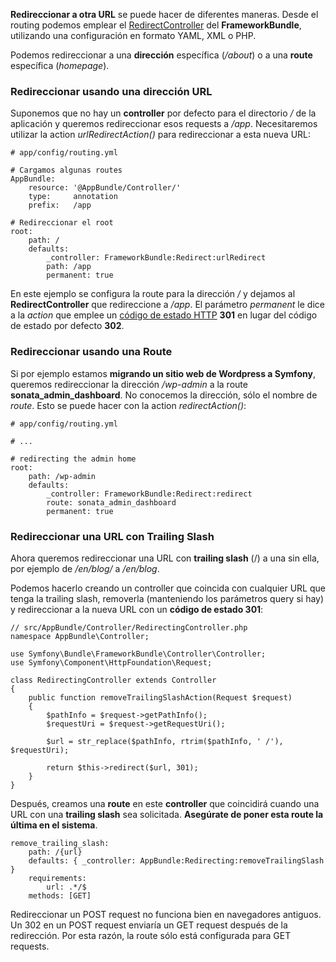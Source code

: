 **Redireccionar a otra URL** se puede hacer de diferentes maneras. Desde el routing podemos emplear el [RedirectController](http://api.symfony.com/3.0/Symfony/Bundle/FrameworkBundle/Controller/RedirectController.html) del **FrameworkBundle**, utilizando una configuración en formato YAML, XML o PHP.

Podemos redireccionar a una **dirección** específica (_/about_) o a una **route** específica (_homepage_).

### Redireccionar usando una dirección URL

Suponemos que no hay un **controller** por defecto para el directorio _/_ de la aplicación y queremos redireccionar esos requests a _/app_. Necesitaremos utilizar la action _urlRedirectAction()_ para redireccionar a esta nueva URL:

```
# app/config/routing.yml

# Cargamos algunas routes
AppBundle:
    resource: '@AppBundle/Controller/'
    type:     annotation
    prefix:   /app

# Redireccionar el root
root:
    path: /
    defaults:
        _controller: FrameworkBundle:Redirect:urlRedirect
        path: /app
        permanent: true
```

En este ejemplo se configura la route para la dirección _/_ y dejamos al **RedirectController** que redireccione a _/app_. El parámetro _permanent_ le dice a la _action_ que emplee un [código de estado HTTP](http://diego.com.es/codigos-de-estado-http) **301** en lugar del código de estado por defecto **302**.

### Redireccionar usando una Route

Si por ejemplo estamos **migrando un sitio web de Wordpress a Symfony**, queremos redireccionar la dirección _/wp-admin_ a la route **sonata_admin_dashboard**. No conocemos la dirección, sólo el nombre de _route_. Esto se puede hacer con la action _redirectAction()_:

```
# app/config/routing.yml

# ...

# redirecting the admin home
root:
    path: /wp-admin
    defaults:
        _controller: FrameworkBundle:Redirect:redirect
        route: sonata_admin_dashboard
        permanent: true
```

### Redireccionar una URL con Trailing Slash

Ahora queremos redireccionar una URL con **trailing slash** (/) a una sin ella, por ejemplo de _/en/blog/_ a _/en/blog_.

Podemos hacerlo creando un controller que coincida con cualquier URL que tenga la trailing slash, removerla (manteniendo los parámetros query si hay) y redireccionar a la nueva URL con un **código de estado 301**:

```
// src/AppBundle/Controller/RedirectingController.php
namespace AppBundle\Controller;

use Symfony\Bundle\FrameworkBundle\Controller\Controller;
use Symfony\Component\HttpFoundation\Request;

class RedirectingController extends Controller
{
    public function removeTrailingSlashAction(Request $request)
    {
        $pathInfo = $request->getPathInfo();
        $requestUri = $request->getRequestUri();

        $url = str_replace($pathInfo, rtrim($pathInfo, ' /'), $requestUri);

        return $this->redirect($url, 301);
    }
}
```

Después, creamos una **route** en este **controller** que coincidirá cuando una URL con una **trailing slash** sea solicitada. **Asegúrate de poner esta route la última en el sistema**.

```
remove_trailing_slash:
    path: /{url}
    defaults: { _controller: AppBundle:Redirecting:removeTrailingSlash }
    requirements:
        url: .*/$
    methods: [GET]
```

Redireccionar un POST request no funciona bien en navegadores antiguos. Un 302 en un POST request enviaría un GET request después de la redirección. Por esta razón, la route sólo está configurada para GET requests.